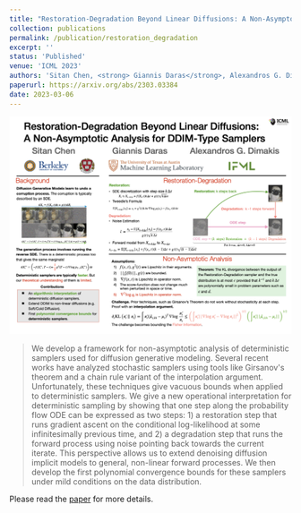 ```yaml
---
title: "Restoration-Degradation Beyond Linear Diffusions: A Non-Asymptotic Analysis for DDIM-Type Samplers"
collection: publications
permalink: /publication/restoration_degradation
excerpt: ''
status: 'Published'
venue: 'ICML 2023'
authors: 'Sitan Chen, <strong> Giannis Daras</strong>, Alexandros G. Dimakis'
paperurl: https://arxiv.org/abs/2303.03384
date: 2023-03-06
---
```


![](../images/restoration_degradation.jpeg)

> We develop a framework for non-asymptotic analysis of deterministic samplers used for diffusion generative modeling. Several recent works have analyzed stochastic samplers using tools like Girsanov's theorem and a chain rule variant of the interpolation argument. Unfortunately, these techniques give vacuous bounds when applied to deterministic samplers. We give a new operational interpretation for deterministic sampling by showing that one step along the probability flow ODE can be expressed as two steps: 1) a restoration step that runs gradient ascent on the conditional log-likelihood at some infinitesimally previous time, and 2) a degradation step that runs the forward process using noise pointing back towards the current iterate. This perspective allows us to extend denoising diffusion implicit models to general, non-linear forward processes. We then develop the first polynomial convergence bounds for these samplers under mild conditions on the data distribution.



Please read the [paper](https://arxiv.org/abs/2303.03384) for more details.